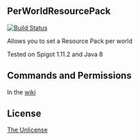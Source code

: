 ## PerWorldResourcePack

[![Build Status](https://travis-ci.org/SavageCore/PerWorldResourcePack.svg?branch=master)](https://travis-ci.org/SavageCore/PerWorldResourcePack)

Allows you to set a Resource Pack per world

Tested on Spigot 1.11.2 and Java 8

## Commands and Permissions

In the [wiki](https://github.com/SavageCore/PerWorldResourcePack/wiki/Commands)

## License

[The Unlicense](http://unlicense.org/)
